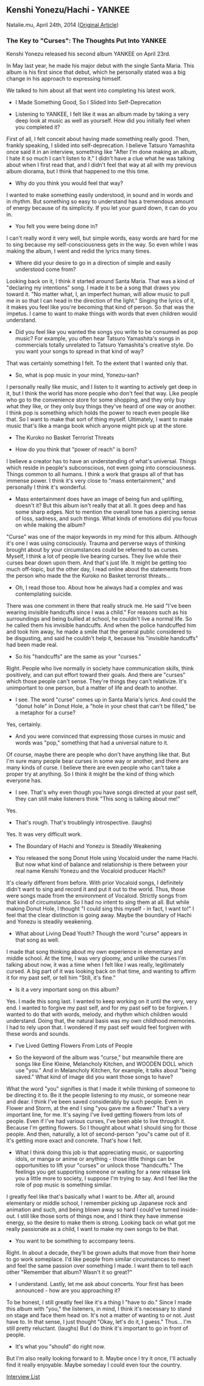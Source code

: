 ## Kenshi Yonezu/Hachi - YANKEE

Natalie.mu, April 24th, 2014 ([Original Article](http://natalie.mu/music/pp/yonezukenshi04))

### The Key to "Curses": The Thoughts Put Into YANKEE

Kenshi Yonezu released his second album YANKEE on April 23rd.

In May last year, he made his major debut with the single Santa Maria. This album is his first since that debut, which he personally stated was a big change in his approach to expressing himself.

We talked to him about all that went into completing his latest work.

- I Made Something Good, So I Slided Into Self-Deprecation

- <r>Listening to YANKEE, I felt like it was an album made by taking a very deep look at music as well as yourself. How did you initially feel when you completed it?</r>

First of all, I felt conceit about having made something really good. Then, frankly speaking, I slided into self-deprecation. I believe Tatsuro Yamashita once said it in an interview, something like "After I'm done making an album, I hate it so much I can't listen to it." I didn't have a clue what he was talking about when I first read that, and I didn't feel that way at all with my previous album diorama, but I think that happened to me this time.

- <r>Why do you think you would feel that way?</r>

I wanted to make something easily understood, in sound and in words and in rhythm. But something so easy to understand has a tremendous amount of energy because of its simplicity. If you let your guard down, it can do you in.

- <r>You felt you were being done in?</r>

I can't really word it very well, but simple words, easy words are hard for me to sing because my self-consciousness gets in the way. So even while I was making the album, I went and redid the lyrics many times.

- <r>Where did your desire to go in a direction of simple and easily understood come from?</r>

Looking back on it, I think it started around Santa Maria. That was a kind of "declaring my intentions" song. I made it to be a song that draws you toward it. "No matter what, I, an imperfect human, will allow music to pull me in so that I can head in the direction of the light." Singing the lyrics of it, it makes you feel like you're becoming that kind of person. So that was the impetus. I came to want to make things with words that even children would understand.

- <r>Did you feel like you wanted the songs you write to be consumed as pop music? For example, you often hear Tatsuro Yamashita's songs in commercials totally unrelated to Tatsuro Yamashita's creative style. Do you want your songs to spread in that kind of way?</r>

That was certainly something I felt. To the extent that I wanted only that.

- <r>So, what is pop music in your mind, Yonezu-san?</r>

I personally really like music, and I listen to it wanting to actively get deep in it, but I think the world has more people who don't feel that way. Like people who go to the convenience store for some shopping, and they only buy what they like, or they only buy things they've heard of one way or another. I think pop is something which holds the power to reach even people like that. So I want to make that sort of thing myself. Ultimately, I want to make music that's like a manga book which anyone might pick up at the store.

- The Kuroko no Basket Terrorist Threats

- <r>How do you think that "power of reach" is born?</r>

I believe a creator has to have an understanding of what's universal. Things which reside in people's subconscious, not even going into consciousness. Things common to all humans. I think a work that grasps all of that has immense power. I think it's very close to "mass entertainment," and personally I think it's wonderful.

- <r>Mass entertainment does have an image of being fun and uplifting, doesn't it? But this album isn't really that at all. It goes deep and has some sharp edges. Not to mention the overall tone has a piercing sense of loss, sadness, and such things. What kinds of emotions did you focus on while making the album?</r>

"Curse" was one of the major keywords in my mind for this album. Although it's one I was using consciously. Trauma and perverse ways of thinking brought about by your circumstances could be referred to as curses. Myself, I think a lot of people live bearing curses. They live while their curses bear down upon them. And that's just life. It might be getting too much off-topic, but the other day, I read online about the statements from the person who made the the Kuroko no Basket terrorist threats...

- <r>Oh, I read those too. About how he always had a complex and was contemplating suicide.</r>

There was one comment in there that really struck me. He said "I've been wearing invisible handcuffs since I was a child." For reasons such as his surroundings and being bullied at school, he couldn't live a normal life. So he called them his invisible handcuffs. And when the police handcuffed him and took him away, he made a smile that the general public considered to be disgusting, and said he couldn't help it, because his "invisible handcuffs" had been made real.

- <r>So his "handcuffs" are the same as your "curses."</r>

Right. People who live normally in society have communication skills, think positively, and can put effort toward their goals. And there are "curses" which those people can't sense. They're things they can't relativize. It's unimportant to one person, but a matter of life and death to another.

- <r>I see. The word "curse" comes up in Santa Maria's lyrics. And could the "donut hole" in Donut Hole, a "hole in your chest that can't be filled," be a metaphor for a curse?</r>

Yes, certainly.

- <r>And you were convinced that expressing those curses in music and words was "pop," something that had a universal nature to it.</r>

Of course, maybe there are people who don't have anything like that. But I'm sure many people bear curses in some way or another, and there are many kinds of curse. I believe there are even people who can't take a proper try at anything. So I think it might be the kind of thing which everyone has.

- <r>I see. That's why even though you have songs directed at your past self, they can still make listeners think "This song is talking about me!"</r>

Yes.

- <r>That's rough. That's troublingly introspective. (laughs)</r>

Yes. It was very difficult work.

- The Boundary of Hachi and Yonezu is Steadily Weakening

- <r>You released the song Donut Hole using Vocaloid under the name Hachi. But now what kind of balance and relationship is there between your real name Kenshi Yonezu and the Vocaloid producer Hachi?</r>

It's clearly different from before. With prior Vocaloid songs, I definitely didn't want to sing and record it and put it out to the world. Thus, those were songs made from the environment of Vocaloid. Strictly songs from that kind of circumstance. So I had no intent to sing them at all. But while making Donut Hole, I thought "I could sing this myself - in fact, I want to!" I feel that the clear distinction is going away. Maybe the boundary of Hachi and Yonezu is steadily weakening.

- <r>What about Living Dead Youth? Though the word "curse" appears in that song as well.</r>

I made that song thinking about my own experience in elementary and middle school. At the time, I was very gloomy, and unlike the curses I'm talking about now, it was a time when I felt like I was really, legitimately cursed. A big part of it was looking back on that time, and wanting to affirm it for my past self, or tell him "Still, it's fine."

- <r>Is it a very important song on this album?</r>

Yes. I made this song last. I wanted to keep working on it until the very, very end. I wanted to forgive my past self, and for my past self to be forgiven. I wanted to do that with words, melody, and rhythm which children would understand. Doing that, the natural basis was my own childhood memories. I had to rely upon that. I wondered if my past self would feel forgiven with these words and sounds.

- I've Lived Getting Flowers From Lots of People

- <r>So the keyword of the album was "curse," but meanwhile there are songs like Eine Kleine, Melancholy Kitchen, and WOODEN DOLL which use "you." And in Melancholy Kitchen, for example, it talks about "being saved." What kind of image did you want those songs to have?</r>

What the word "you" signifies is that I made it while thinking of someone to be directing it to. Be it the people listening to my music, or someone near and dear. I think I've been saved considerably by such people. Even in Flower and Storm, at the end I sing "you gave me a flower." That's a very important line, for me. It's saying I've lived getting flowers from lots of people. Even if I've had various curses, I've been able to live through it. Because I'm getting flowers. So I thought about what I should sing for those people. And then, naturally, a lot of second-person "you"s came out of it. It's getting more exact and concrete. That's how I felt.

- <r>What I think doing this job is that appreciating music, or supporting idols, or manga or anime or anything - those little things can be opportunities to lift your "curses" or unlock those "handcuffs." The feelings you get supporting someone or waiting for a new release link you a little more to society, I suppose I'm trying to say. And I feel like the role of pop music is something similar.</r>

I greatly feel like that's basically what I want to be. After all, around elementary or middle school, I remember picking up Japanese rock and animation and such, and being blown away so hard I could've turned inside-out. I still like those sorts of things now, and I think they have immense energy, so the desire to make them is strong. Looking back on what got me really passionate as a child, I want to make my own songs to be that.

- <r>You want to be something to accompany teens.</r>

Right. In about a decade, they'll be grown adults that move from their home to go work someplace. I'd like people from similar circumstances to meet and feel the same passion over something I made. I want them to tell each other "Remember that album? Wasn't it so great?"

- <r>I understand. Lastly, let me ask about concerts. Your first has been announced - how are you approaching it?</r>

To be honest, I still greatly feel like it's a thing I "have to do." Since I made this album with "you," the listeners, in mind, I think it's necessary to stand on stage and face them head on. It's not a matter of wanting to or not. Just have to. In that sense, I just thought "Okay, let's do it, I guess." Thus... I'm still pretty reluctant. (laughs) But I do think it's important to go in front of people.

- <r>It's what you "should" do right now.</r>

But I'm also really looking forward to it. Maybe once I try it once, I'll actually find it really enjoyable. Maybe someday I could even tour the country.

[Interview List](https://www.vgperson.com/./vocalinterview.php)